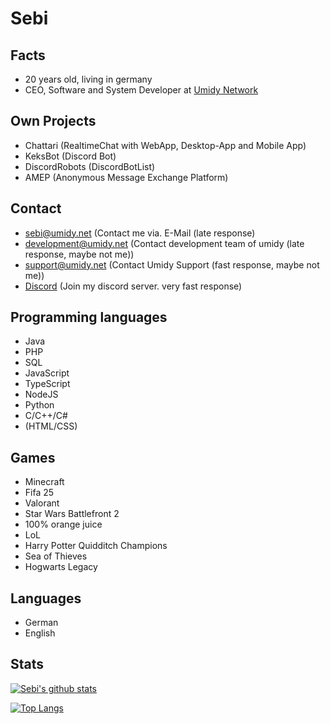 # Sebi
## Facts
 - 20 years old, living in germany
 - CEO, Software and System Developer at [Umidy Network](https://umidy.net)

 ## Own Projects
  - Chattari (RealtimeChat with WebApp, Desktop-App and Mobile App)
  - KeksBot (Discord Bot)
  - DiscordRobots (DiscordBotList)
  - AMEP (Anonymous Message Exchange Platform)

## Contact
  - sebi@umidy.net (Contact me via. E-Mail (late response)
  - development@umidy.net (Contact development team of umidy (late response, maybe not me))
  - support@umidy.net (Contact Umidy Support (fast response, maybe not me))
  - [Discord](https://discord.gg/WdHpHYn) (Join my discord server. very fast response)

## Programming languages
  - Java
  - PHP
  - SQL
  - JavaScript
  - TypeScript
  - NodeJS
  - Python
  - C/C++/C#
  - (HTML/CSS)

## Games
  - Minecraft
  - Fifa 25
  - Valorant
  - Star Wars Battlefront 2
  - 100% orange juice
  - LoL
  - Harry Potter Quidditch Champions
  - Sea of Thieves
  - Hogwarts Legacy
  
## Languages
  - German
  - English
  
## Stats

[![Sebi's github stats](https://github-readme-stats.vercel.app/api?username=superSebi&theme=tokyonight)](https://github.com/superSebi/github-readme-stats)

[![Top Langs](https://github-readme-stats.vercel.app/api/top-langs/?username=superSebi&layout=compact&theme=tokyonight)](https://github.com/superSebi/github-readme-stats)
 

